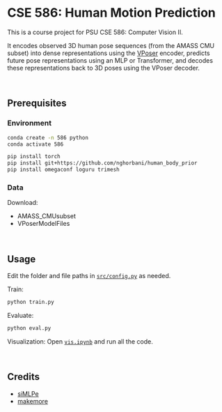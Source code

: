 # CSE 586: Human Motion Prediction

This is a course project for PSU CSE 586: Computer Vision II. 

It encodes observed 3D human pose sequences (from the AMASS CMU subset) into dense representations using the [VPoser](https://github.com/nghorbani/human_body_prior) encoder, predicts future pose representations using an MLP or Transformer, and decodes these representations back to 3D poses using the VPoser decoder.

&nbsp;

## Prerequisites

### Environment

```bash
conda create -n 586 python
conda activate 586

pip install torch
pip install git+https://github.com/nghorbani/human_body_prior
pip install omegaconf loguru trimesh
```

### Data

Download:

- AMASS_CMUsubset
- VPoserModelFiles

&nbsp;

## Usage

Edit the folder and file paths in [`src/config.py`](src/configs.py) as needed.

Train:

```bash
python train.py
```

Evaluate:

```bash
python eval.py
```

Visualization: Open [`vis.ipynb`](./vis.ipynb) and run all the code.

&nbsp;

## Credits

- [siMLPe](https://github.com/dulucas/siMLPe)
- [makemore](https://github.com/karpathy/makemore)
